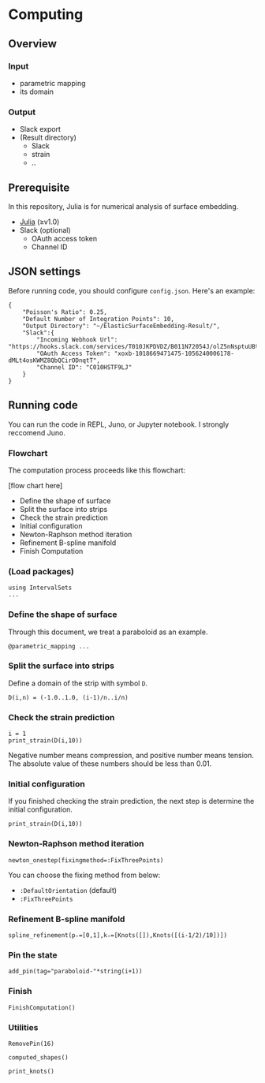 # Computing

## Overview
### Input
* parametric mapping
* its domain

### Output
* Slack export
* (Result directory)
  * Slack
  * strain
  * ..

## Prerequisite
In this repository, Julia is for numerical analysis of surface embedding.

* [Julia](https://julialang.org/) (≥v1.0)
* Slack (optional)
    * OAuth access token
    * Channel ID

## JSON settings
Before running code, you should configure `config.json`.
Here's an example:

```
{
	"Poisson's Ratio": 0.25,
	"Default Number of Integration Points": 10,
	"Output Directory": "~/ElasticSurfaceEmbedding-Result/",
	"Slack":{
		"Incoming Webhook Url": "https://hooks.slack.com/services/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",
		"OAuth Access Token": "xoxb-1018669471475-1056240006178-dMLt4osKWMZ8QbQCirODnqtT",
		"Channel ID": "C010HSTF9LJ"
	}
}
```

## Running code
You can run the code in REPL, Juno, or Jupyter notebook.
I strongly reccomend Juno.

### Flowchart
The computation process proceeds like this flowchart:

[flow chart here]

* Define the shape of surface
* Split the surface into strips
* Check the strain prediction
* Initial configuration
* Newton-Raphson method iteration
* Refinement B-spline manifold
* Finish Computation

### (Load packages)
```
using IntervalSets
...
```

### Define the shape of surface
Through this document, we treat a paraboloid as an example.

```
@parametric_mapping ...
```

### Split the surface into strips
Define a domain of the strip with symbol `D`.

```
D(i,n) = (-1.0..1.0, (i-1)/n..i/n)
```

### Check the strain prediction

```
i = 1
print_strain(D(i,10))
```

Negative number means compression, and positive number means tension.
The absolute value of these numbers should be less than 0.01.

### Initial configuration
If you finished checking the strain prediction, the next step is determine the initial configuration.

```
print_strain(D(i,10))
```


### Newton-Raphson method iteration

```
newton_onestep(fixingmethod=:FixThreePoints)
```

You can choose the fixing method from below:
* `:DefaultOrientation` (default)
* `:FixThreePoints`

### Refinement B-spline manifold


```
spline_refinement(p₊=[0,1],k₊=[Knots([]),Knots([(i-1/2)/10])])
```

### Pin the state

```
add_pin(tag="paraboloid-"*string(i+1))
```

### Finish

```
FinishComputation()
```

### Utilities


```
RemovePin(16)
```
```
computed_shapes()
```
```
print_knots()
```
